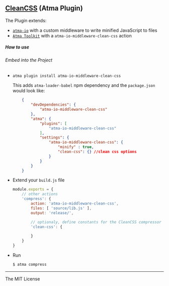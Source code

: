 [CleanCSS](https://github.com/jakubpawlowicz/clean-css) (Atma Plugin)
-----


The Plugin extends:
- [`atma-io`](https://github.com/atmajs/atma-io) with a custom middleware to write minified JavaScript to files
- [`Atma Toolkit`](https://github.com/atmajs/Atma.Toolkit) with a `atma-io-middleware-clean-css` action


##### How to use

###### Embed into the Project

+ `atma plugin install atma-io-middleware-clean-css`

	This adds `atma-loader-babel` npm dependency and the `package.json` would look like:
    ```json
        {
            "devDependencies": {
                "atma-io-middleware-clean-css"
            },
            "atma": {
                "plugins": [
                    "atma-io-middleware-clean-css"
                ],
                "settings": {
					"atma-io-middleware-clean-css": {
						"minify" : true,
						"clean-css": {} //clean css options
					}
                }
            }
        }
    ```
+ Extend your `build.js` file
    
    ```javascript
    module.exports = {
        // other actions
        'compress': {
            action: 'atma-io-middleware-clean-css',
            files: [ 'source/lib.js' ],
            output: 'release/',

            // optionaly, define constants for the CleanCSS compressor
            'clean-css': {
                
            }
        }
    }
    ```

+ Run

    ```bash
    $ atma compress
    ```

----
The MIT License